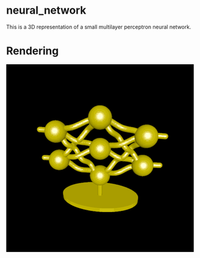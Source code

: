 # neural_network

This is a 3D representation of a small multilayer perceptron neural network.

# Rendering

![Rendering of the neural network model](rendering.png)
